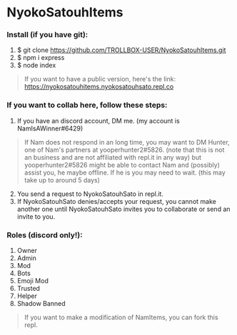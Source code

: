 # NyokoSatouhItems
### Install (if you have git):
1. $ git clone https://github.com/TROLLBOX-USER/NyokoSatouhItems.git
2. $ npm i express
3. $ node index
> If you want to have a public version, here's the link: https://nyokosatouhitems.nyokosatouhsato.repl.co

### If you want to collab here, follow these steps:
1. If you have an discord account, DM me. (my account is NamIsAWinner#6429)
> If Nam does not respond in an long time, you may want to DM Hunter, one of Nam's partners at yooperhunter2#5826. (note that this is not an business and are not affiliated with repl.it in any way)
but yooperhunter2#5826 might be able to contact Nam and (possibly) assist you, he maybe offline. If he is you may need to wait. (this may take up to around 5 days)

2. You send a request to NyokoSatouhSato in repl.it. 
3. If NyokoSatouhSato denies/accepts your request, you cannot make another one until NyokoSatouhSato invites you to collaborate or send an invite to you.

### Roles (discord only!):
1. Owner
2. Admin
3. Mod
4. Bots
5. Emoji Mod
6. Trusted
7. Helper
8. Shadow Banned

> If you want to make a modification of NamItems, you can fork this repl.